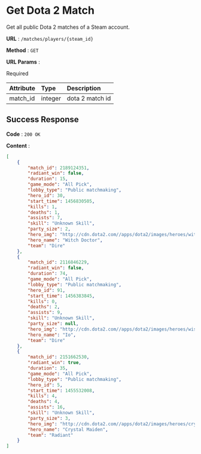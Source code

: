 # Get Dota 2 Match

Get all public Dota 2 matches of a Steam account.

**URL** : `/matches/players/{steam_id}`

**Method** : `GET`

**URL Params** :

Required

| Attribute | Type    | Description     |
| :-------- | :------ | :-------------- |
| match_id  | integer | dota 2 match id |

## Success Response

**Code** : `200 OK`

**Content** :

```json
[
    {
        "match_id": 2189124351,
        "radiant_win": false,
        "duration": 15,
        "game_mode": "All Pick",
        "lobby_type": "Public matchmaking",
        "hero_id": 30,
        "start_time": 1456830505,
        "kills": 1,
        "deaths": 1,
        "assists": 7,
        "skill": "Unknown Skill",
        "party_size": 2,
        "hero_img": "http://cdn.dota2.com//apps/dota2/images/heroes/witch_doctor_full.png?",
        "hero_name": "Witch Doctor",
        "team": "Dire"
    },
    {
        "match_id": 2116846229,
        "radiant_win": false,
        "duration": 74,
        "game_mode": "All Pick",
        "lobby_type": "Public matchmaking",
        "hero_id": 91,
        "start_time": 1456383845,
        "kills": 0,
        "deaths": 2,
        "assists": 9,
        "skill": "Unknown Skill",
        "party_size": null,
        "hero_img": "http://cdn.dota2.com//apps/dota2/images/heroes/wisp_full.png?",
        "hero_name": "Io",
        "team": "Dire"
    },
    {
        "match_id": 2151662530,
        "radiant_win": true,
        "duration": 35,
        "game_mode": "All Pick",
        "lobby_type": "Public matchmaking",
        "hero_id": 5,
        "start_time": 1455532008,
        "kills": 4,
        "deaths": 4,
        "assists": 16,
        "skill": "Unknown Skill",
        "party_size": 3,
        "hero_img": "http://cdn.dota2.com//apps/dota2/images/heroes/crystal_maiden_full.png?",
        "hero_name": "Crystal Maiden",
        "team": "Radiant"
    }
]
```
